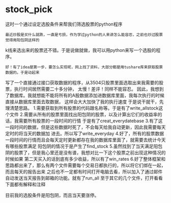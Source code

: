 # stock_pick
这时一个通过设定选股条件来帮我们筛选股票的python程序

	最近炒股是买什么就跌，一直是亏损，作为学过python的人来讲怎么能容忍，之前也炒过股票觉得用阳包阴这样的
k线来选出来的股票还不错。于是说做就做，我可以用python来写一个选股的程序。

	好！有了idea是第一步，要怎么实现呢，网上找了资料，大部分都是用tushare库来获取股票数据的。于是动起来
写了一个直接通过接口获取数据的程序，从3504只股票里面选取出来我需要的股票，执行时间居然需要二十多分钟，
太慢！差评！同样不能容忍。
	因此，我想到了数据库。我就想能不能将所有的A股数据添加进数据库里面，我每次执行的时候直接从数据库里面去取数据，
这样会大大加快了我的执行速度
	于是说干就干，先理清楚思路。
	1.需要获取到所有股票的代码跟名称等。于是有了write_allstock这个文件
	2.需要从所有的股票里面找出阳包阴的股票，以及计算出它们的收益率的话，我需要所有股票的一段时间的行情
	于是有了creat_everydatebase
	3.有了这一段时间的数据，但是这些数据时死了，不会每天给我自动更新，因此我需要每天定时的将当天的数据加
	进去。所以写了write_everyday
	4.好了，所有的股票数据一段时间的行情而且会每天定时更新都存在我的数据库里面了，就需要去统计今天有哪些股票满足
	阳包阴的情况于是产生了find_stock
	5.虽然找到了当天满足阳包阴的股票了，但是我心里还是没有谱，我想对比一下这个股票之前出现这种情况的时候如果
	第二天买入的话到底有多少收益，所以有了win_rates
	6.好了整体框架和思路都出来了，那么有两个文件需要每个交易日都执行的，所以将它们绑在一起，而且每天的报告出来
	之后也不一定都有时间打开电脑去看，所以加入了通过邮件自动发送当天报告到邮箱的功能。就有了run_all
	至于其它的几个文件，打开看看下面都有解释和注释

目前我的选股条件是阳包阴，而且当天要涨停。
